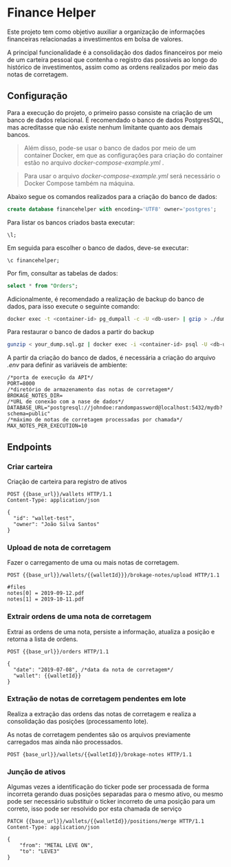 # Finance Helper
Este projeto tem como objetivo auxiliar a organização de informações financeiras relacionadas a investimentos em bolsa de valores.

A principal funcionalidade é a consolidação dos dados financeiros por meio de um carteira pessoal que contenha o registro das possíveis ao longo do histórico de investimentos, assim como as ordens realizados por meio das notas de corretagem.

## Configuração

Para a execução do projeto, o primeiro passo consiste na criação de um banco de dados relacional.
É recomendado o banco de dados PostgresSQL, mas acreditasse que não existe nenhum limitante quanto aos demais bancos.

> Além disso, pode-se usar o banco de dados por meio de um container Docker, em que as configurações para criação do container estão no arquivo _docker-compose-example.yml_ .

> Para usar o arquivo _docker-compose-example.yml_ será necessário o Docker Compose também na máquina.

Abaixo segue os comandos realizados para a criação do banco de dados:

```sql
create database financehelper with encoding='UTF8' owner='postgres';
```

Para listar os bancos criados basta executar:

```
\l;
```

Em seguida para escolher o banco de dados, deve-se executar:

```
\c financehelper;
```

Por fim, consultar as tabelas de dados:

```sql
select * from "Orders";
```

Adicionalmente, é recomendado a realização de backup do banco de dados, para isso execute o seguinte comando:

```bash
docker exec -t <container-id> pg_dumpall -c -U <db-user> | gzip > ./dump_$(date +"%Y-%m-%d_%H_%M_%S").gz
```

Para restaurar o banco de dados a partir do backup

```bash
gunzip < your_dump.sql.gz | docker exec -i <container-id> psql -U <db-user> -d <db-name>
```

A partir da criação do banco de dados, é necessária a criação do arquivo _.env_ para definir as variáveis de ambiente:

```
/*porta de execução da API*/
PORT=8000
/*diretório de armazenamento das notas de corretagem*/
BROKAGE_NOTES_DIR=
/*URL de conexão com a nase de dados*/
DATABASE_URL="postgresql://johndoe:randompassword@localhost:5432/mydb?schema=public"
/*máximo de notas de corretagem processadas por chamada*/
MAX_NOTES_PER_EXECUTION=10
```

## Endpoints

### Criar carteira
Criação de carteira para registro de ativos

```http
POST {{base_url}}/wallets HTTP/1.1
Content-Type: application/json

{
  "id": "wallet-test",
  "owner": "João Silva Santos"
}
```

### Upload de nota de corretagem
Fazer o carregamento de uma ou mais notas de corretagem.

```http
POST {{base_url}}/wallets/{{walletId}}}/brokage-notes/upload HTTP/1.1

#files
notes[0] = 2019-09-12.pdf
notes[1] = 2019-10-11.pdf
```

### Extrair ordens de uma nota de corretagem
Extrai as ordens de uma nota, persiste a informação, atualiza a posição e retorna a lista de ordens.

```http
POST {{base_url}}/orders HTTP/1.1

{
  "date": "2019-07-08", /*data da nota de corretagem*/
  "wallet": {{walletId}}
}
```

### Extração de notas de corretagem pendentes em lote
Realiza a extração das ordens das notas de corretagem e realiza a consolidação das posições (processamento lote).

As notas de corretagem pendentes são os arquivos previamente carregados mas ainda não processados.

```http
POST {base_url}}/wallets/{{walletId}}/brokage-notes HTTP/1.1
```

### Junção de ativos
Algumas vezes a identificação do ticker pode ser processada de forma incorreta gerando duas posições separadas para o mesmo ativo, ou mesmo pode ser necessário substituir o ticker incorreto de uma posição para um correto, isso pode ser resolvido por esta chamada de serviço

```http
PATCH {{base_url}}/wallets/{{walletId}}/positions/merge HTTP/1.1
Content-Type: application/json

{
	"from": "METAL LEVE ON",
	"to": "LEVE3"
}
```